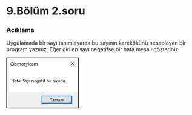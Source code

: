 # 9.Bölüm 2.soru

### Açıklama

Uygulamada bir sayı tanımlayarak bu sayının karekökünü hesaplayan bir program yazınız. Eğer girilen sayı negatifse bir hata mesajı gösteriniz.

![Bolum 9-Soru 2](Bolum9_2.png)
